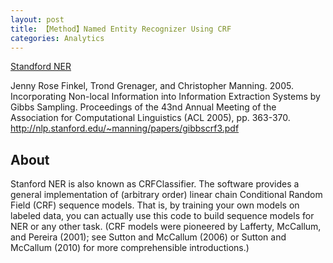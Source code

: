 ```yaml
---
layout: post
title: 【Method】Named Entity Recognizer Using CRF
categories: Analytics
---
```


[Standford NER](https://nlp.stanford.edu/software/CRF-NER.shtml)

Jenny Rose Finkel, Trond Grenager, and Christopher Manning. 2005. Incorporating Non-local Information into Information Extraction Systems by Gibbs Sampling. Proceedings of the 43nd Annual Meeting of the Association for Computational Linguistics (ACL 2005), pp. 363-370. http://nlp.stanford.edu/~manning/papers/gibbscrf3.pdf

## About

Stanford NER is also known as CRFClassifier. The software provides a general implementation of (arbitrary order) linear chain Conditional Random Field (CRF) sequence models. That is, by training your own models on labeled data, you can actually use this code to build sequence models for NER or any other task. (CRF models were pioneered by Lafferty, McCallum, and Pereira (2001); see Sutton and McCallum (2006) or Sutton and McCallum (2010) for more comprehensible introductions.)

